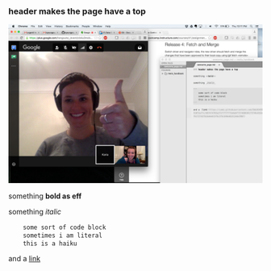 ### header makes the page have a top

![](./bess_frans_paring.png)

something **bold as eff**

something _italic_

```
    some sort of code block
    sometimes i am literal
    this is a haiku
```

and a [link](https://camo.githubusercontent.com/9bb56499161ec0a5c20b6b3a3af674f51072af7c/687474703a2f2f7777772e6e6f727468636173746c652e636f2e756b2f6775696c642f6172742f616e6e615f6c2f6c696e6b312e6a7067)

